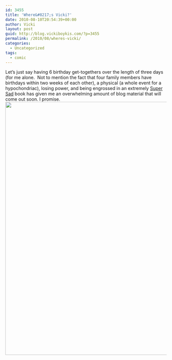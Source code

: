 ```yaml
---
id: 3455
title: 'Where&#8217;s Vicki?'
date: 2010-08-10T20:54:39+00:00
author: Vicki
layout: post
guid: http://blog.vickiboykis.com/?p=3455
permalink: /2010/08/wheres-vicki/
categories:
  - Uncategorized
tags:
  - comic
---
```

Let&#8217;s just say having 6 birthday get-togethers over the length of three days (for me alone.  Not to mention the fact that four family members have birthdays within two weeks of each other), a physical (a whole event for a hypochondriac), losing power, and being engrossed in an extremely [Super Sad](http://www.amazon.com/Super-Sad-True-Love-Story/dp/1400066409) book has given me an overwhelming amount of blog material that will come out soon. I promise. [<img class="aligncenter size-full wp-image-3456" title="Page_1" src="http://blog.vickiboykis.com/wp-content/uploads/2010/08/Page_1.jpg" alt="" width="612" height="792" />](http://blog.vickiboykis.com/wp-content/uploads/2010/08/Page_1.jpg)